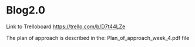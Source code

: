 # Blog2.0
Link to Trelloboard https://trello.com/b/D7t44LZe

The plan of approach is described in the: Plan_of_approach_week_4.pdf file

